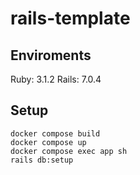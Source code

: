 # rails-template

## Enviroments

Ruby: 3.1.2
Rails: 7.0.4

## Setup

```console
docker compose build
docker compose up
docker compose exec app sh
rails db:setup
```
